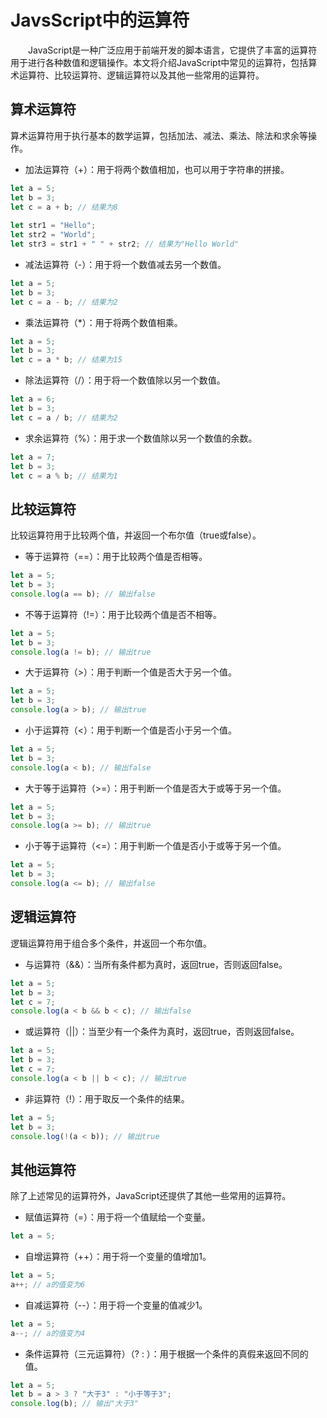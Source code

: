 # JavsScript中的运算符
&emsp;&emsp;JavaScript是一种广泛应用于前端开发的脚本语言，它提供了丰富的运算符用于进行各种数值和逻辑操作。本文将介绍JavaScript中常见的运算符，包括算术运算符、比较运算符、逻辑运算符以及其他一些常用的运算符。
## 算术运算符
算术运算符用于执行基本的数学运算，包括加法、减法、乘法、除法和求余等操作。

- 加法运算符（+）：用于将两个数值相加，也可以用于字符串的拼接。
```js
let a = 5;
let b = 3;
let c = a + b; // 结果为8
 
let str1 = "Hello";
let str2 = "World";
let str3 = str1 + " " + str2; // 结果为"Hello World"
```
- 减法运算符（-）：用于将一个数值减去另一个数值。
```js
let a = 5;
let b = 3;
let c = a - b; // 结果为2
```
- 乘法运算符（*）：用于将两个数值相乘。
```js
let a = 5;
let b = 3;
let c = a * b; // 结果为15
```
- 除法运算符（/）：用于将一个数值除以另一个数值。
```js
let a = 6;
let b = 3;
let c = a / b; // 结果为2
```
- 求余运算符（%）：用于求一个数值除以另一个数值的余数。
```js
let a = 7;
let b = 3;
let c = a % b; // 结果为1
```
## 比较运算符
比较运算符用于比较两个值，并返回一个布尔值（true或false）。

- 等于运算符（==）：用于比较两个值是否相等。
```js
let a = 5;
let b = 3;
console.log(a == b); // 输出false
```
- 不等于运算符（!=）：用于比较两个值是否不相等。
```js
let a = 5;
let b = 3;
console.log(a != b); // 输出true
```
- 大于运算符（>）：用于判断一个值是否大于另一个值。
```js
let a = 5;
let b = 3;
console.log(a > b); // 输出true
```
- 小于运算符（<）：用于判断一个值是否小于另一个值。
```js
let a = 5;
let b = 3;
console.log(a < b); // 输出false
```
- 大于等于运算符（>=）：用于判断一个值是否大于或等于另一个值。
```js
let a = 5;
let b = 3;
console.log(a >= b); // 输出true
```
- 小于等于运算符（<=）：用于判断一个值是否小于或等于另一个值。
```js
let a = 5;
let b = 3;
console.log(a <= b); // 输出false
```
## 逻辑运算符
逻辑运算符用于组合多个条件，并返回一个布尔值。

- 与运算符（&&）：当所有条件都为真时，返回true，否则返回false。
```js
let a = 5;
let b = 3;
let c = 7;
console.log(a < b && b < c); // 输出false
```
- 或运算符（||）：当至少有一个条件为真时，返回true，否则返回false。
```js
let a = 5;
let b = 3;
let c = 7;
console.log(a < b || b < c); // 输出true
```
- 非运算符（!）：用于取反一个条件的结果。
```js
let a = 5;
let b = 3;
console.log(!(a < b)); // 输出true
```
## 其他运算符

除了上述常见的运算符外，JavaScript还提供了其他一些常用的运算符。

- 赋值运算符（=）：用于将一个值赋给一个变量。
```js
let a = 5;
```
- 自增运算符（++）：用于将一个变量的值增加1。
```js
let a = 5;
a++; // a的值变为6
```
- 自减运算符（--）：用于将一个变量的值减少1。
```js
let a = 5;
a--; // a的值变为4
```
- 条件运算符（三元运算符）（? : ）：用于根据一个条件的真假来返回不同的值。
```js
let a = 5;
let b = a > 3 ? "大于3" : "小于等于3";
console.log(b); // 输出"大于3"
```